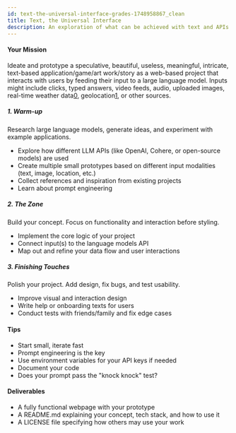 ```yaml
---
id: text-the-universal-interface-grades-1748958867_clean
title: Text, the Universal Interface
description: An exploration of what can be achieved with text and APIs using large language models.
---
```

  

#### Your Mission

Ideate and prototype a speculative, beautiful, useless, meaningful, intricate, text-based application/game/art work/story as a web-based project that interacts with users by feeding their input to a large language model.
Inputs might include clicks, typed answers, video feeds, audio, uploaded images, real-time weather data[0], geolocation[1], or other sources.

##### 1. Warm-up


Research large language models, generate ideas, and experiment with example applications.

- Explore how different LLM APIs (like OpenAI, Cohere, or open-source models) are used
- Create multiple small prototypes based on different input modalities (text, image, location, etc.)
- Collect references and inspiration from existing projects
- Learn about prompt engineering 

##### 2. The Zone

Build your concept. Focus on functionality and interaction before styling.

- Implement the core logic of your project
- Connect input(s) to the language models API
- Map out and refine your data flow and user interactions

  

##### 3. Finishing Touches

Polish your project. Add design, fix bugs, and test usability.

- Improve visual and interaction design
- Write help or onboarding texts for users
- Conduct tests with friends/family and fix edge cases

  

#### Tips

- Start small, iterate fast
- Prompt engineering is the key
- Use environment variables for your API keys if needed
- Document your code
- Does your prompt pass the "knock knock" test?

  

#### Deliverables

- A fully functional webpage with your prototype 
- A README.md explaining your concept, tech stack, and how to use it
- A LICENSE file specifying how others may use your work


[0]: https://brightsky.dev/
[1]: https://developer.mozilla.org/en-US/docs/Web/API/Geolocation_API/Using_the_Geolocation_API